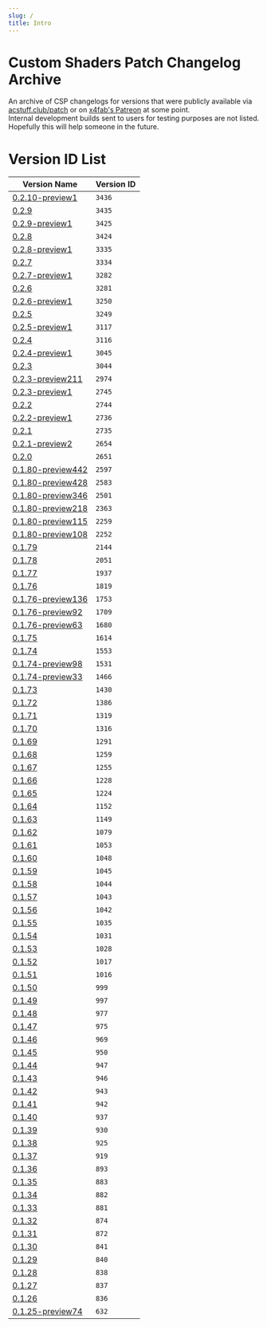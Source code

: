 ```yaml
---
slug: /
title: Intro
---
```


# Custom Shaders Patch Changelog Archive
An archive of CSP changelogs for versions that were publicly available via [acstuff.club/patch](https://acstuff.club/patch/) or on [x4fab's Patreon](https://www.patreon.com/x4fab) at some point.    
Internal development builds sent to users for testing purposes are not listed.  
Hopefully this will help someone in the future.

# Version ID List
| Version Name                                   | Version ID |
|------------------------------------------------|------------|
| [0.2.10-preview1](./changelogs/0-2-10p1.md)    | `3436`     |
| [0.2.9](./changelogs/0-2-9.md)                 | `3435`     |
| [0.2.9-preview1](./changelogs/0-2-9p1.md)      | `3425`     |
| [0.2.8](./changelogs/0-2-8.md)                 | `3424`     |
| [0.2.8-preview1](./changelogs/0-2-8p1.md)      | `3335`     |
| [0.2.7](./changelogs/0-2-7.md)                 | `3334`     |
| [0.2.7-preview1](./changelogs/0-2-7p1.md)      | `3282`     |
| [0.2.6](./changelogs/0-2-6.md)                 | `3281`     |
| [0.2.6-preview1](./changelogs/0-2-6p1.md)      | `3250`     |
| [0.2.5](./changelogs/0-2-5.md)                 | `3249`     |
| [0.2.5-preview1](./changelogs/0-2-5p1.md)      | `3117`     |
| [0.2.4](./changelogs/0-2-4.md)                 | `3116`     |
| [0.2.4-preview1](./changelogs/0-2-4p1.md)      | `3045`     |
| [0.2.3](./changelogs/0-2-3.md)                 | `3044`     |
| [0.2.3-preview211](./changelogs/0-2-3p211.md)  | `2974`     |
| [0.2.3-preview1](./changelogs/0-2-3p1.md)      | `2745`     |
| [0.2.2](./changelogs/0-2-2.md)                 | `2744`     |
| [0.2.2-preview1](./changelogs/0-2-2p1.md)      | `2736`     |
| [0.2.1](./changelogs/0-2-1.md)                 | `2735`     |
| [0.2.1-preview2](./changelogs/0-2-1p2.md)      | `2654`     |
| [0.2.0](./changelogs/0-2-0.md)                 | `2651`     |
| [0.1.80-preview442](./changelogs/0-1-80p442.md)| `2597`     |
| [0.1.80-preview428](./changelogs/0-1-80p428.md)| `2583`     |
| [0.1.80-preview346](./changelogs/0-1-80p346.md)| `2501`     |
| [0.1.80-preview218](./changelogs/0-1-80p218.md)| `2363`     |
| [0.1.80-preview115](./changelogs/0-1-80p115.md)| `2259`     |
| [0.1.80-preview108](./changelogs/0-1-80p108.md)| `2252`     |
| [0.1.79](./changelogs/0-1-79.md)               | `2144`     |
| [0.1.78](./changelogs/0-1-78.md)               | `2051`     |
| [0.1.77](./changelogs/0-1-77.md)               | `1937`     |
| [0.1.76](./changelogs/0-1-76.md)               | `1819`     |
| [0.1.76-preview136](./changelogs/0-1-76p136.md)| `1753`     |
| [0.1.76-preview92](./changelogs/0-1-76p92.md)  | `1709`     |
| [0.1.76-preview63](./changelogs/0-1-76p63.md)  | `1680`     |
| [0.1.75](./changelogs/0-1-75.md)               | `1614`     |
| [0.1.74](./changelogs/0-1-74.md)               | `1553`     |
| [0.1.74-preview98](./changelogs/0-1-74p98.md)  | `1531`     |
| [0.1.74-preview33](./changelogs/0-1-74p33.md)  | `1466`     |
| [0.1.73](./changelogs/0-1-73.md)               | `1430`     |
| [0.1.72](./changelogs/0-1-72.md)               | `1386`     |
| [0.1.71](./changelogs/0-1-71.md)               | `1319`     |
| [0.1.70](./changelogs/0-1-70.md)               | `1316`     |
| [0.1.69](./changelogs/0-1-69.md)               | `1291`     |
| [0.1.68](./changelogs/0-1-68.md)               | `1259`     |
| [0.1.67](./changelogs/0-1-67.md)               | `1255`     |
| [0.1.66](./changelogs/0-1-66.md)               | `1228`     |
| [0.1.65](./changelogs/0-1-65.md)               | `1224`     |
| [0.1.64](./changelogs/0-1-64.md)               | `1152`     |
| [0.1.63](./changelogs/0-1-63.md)               | `1149`     |
| [0.1.62](./changelogs/0-1-62.md)               | `1079`     |
| [0.1.61](./changelogs/0-1-61.md)               | `1053`     |
| [0.1.60](./changelogs/0-1-60.md)               | `1048`     |
| [0.1.59](./changelogs/0-1-59.md)               | `1045`     |
| [0.1.58](./changelogs/0-1-58.md)               | `1044`     |
| [0.1.57](./changelogs/0-1-57.md)               | `1043`     |
| [0.1.56](./changelogs/0-1-56.md)               | `1042`     |
| [0.1.55](./changelogs/0-1-55.md)               | `1035`     |
| [0.1.54](./changelogs/0-1-54.md)               | `1031`     |
| [0.1.53](./changelogs/0-1-53.md)               | `1028`     |
| [0.1.52](./changelogs/0-1-52.md)               | `1017`     |
| [0.1.51](./changelogs/0-1-51.md)               | `1016`     |
| [0.1.50](./changelogs/0-1-50.md)               | `999`      |
| [0.1.49](./changelogs/0-1-49.md)               | `997`      |
| [0.1.48](./changelogs/0-1-48.md)               | `977`      |
| [0.1.47](./changelogs/0-1-47.md)               | `975`      |
| [0.1.46](./changelogs/0-1-46.md)               | `969`      |
| [0.1.45](./changelogs/0-1-45.md)               | `950`      |
| [0.1.44](./changelogs/0-1-44.md)               | `947`      |
| [0.1.43](./changelogs/0-1-43.md)               | `946`      |
| [0.1.42](./changelogs/0-1-42.md)               | `943`      |
| [0.1.41](./changelogs/0-1-41.md)               | `942`      |
| [0.1.40](./changelogs/0-1-40.md)               | `937`      |
| [0.1.39](./changelogs/0-1-39.md)               | `930`      |
| [0.1.38](./changelogs/0-1-38.md)               | `925`      |
| [0.1.37](./changelogs/0-1-37.md)               | `919`      |
| [0.1.36](./changelogs/0-1-36.md)               | `893`      |
| [0.1.35](./changelogs/0-1-35.md)               | `883`      |
| [0.1.34](./changelogs/0-1-34.md)               | `882`      |
| [0.1.33](./changelogs/0-1-33.md)               | `881`      |
| [0.1.32](./changelogs/0-1-32.md)               | `874`      |
| [0.1.31](./changelogs/0-1-31.md)               | `872`      |
| [0.1.30](./changelogs/0-1-30.md)               | `841`      |
| [0.1.29](./changelogs/0-1-29.md)               | `840`      |
| [0.1.28](./changelogs/0-1-28.md)               | `838`      |
| [0.1.27](./changelogs/0-1-27.md)               | `837`      |
| [0.1.26](./changelogs/0-1-26.md)               | `836`      |
| [0.1.25-preview74](./changelogs/0-1-25p74.md)  | `632`      |